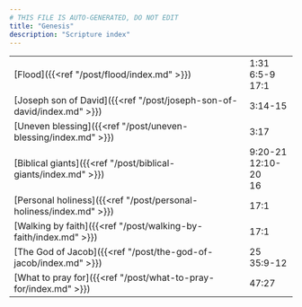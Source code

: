 ```yaml
---
# THIS FILE IS AUTO-GENERATED, DO NOT EDIT
title: "Genesis"
description: "Scripture index"
---
```


| | |
| --- | --- |
| [Flood]({{<ref "/post/flood/index.md" >}}) | 1:31 <br/> 6:5-9 <br/> 17:1 |
| [Joseph son of David]({{<ref "/post/joseph-son-of-david/index.md" >}}) | 3:14-15 |
| [Uneven blessing]({{<ref "/post/uneven-blessing/index.md" >}}) | 3:17 |
| [Biblical giants]({{<ref "/post/biblical-giants/index.md" >}}) | 9:20-21 <br/> 12:10-20 <br/> 16 |
| [Personal holiness]({{<ref "/post/personal-holiness/index.md" >}}) | 17:1 |
| [Walking by faith]({{<ref "/post/walking-by-faith/index.md" >}}) | 17:1 |
| [The God of Jacob]({{<ref "/post/the-god-of-jacob/index.md" >}}) | 25 <br/> 35:9-12 |
| [What to pray for]({{<ref "/post/what-to-pray-for/index.md" >}}) | 47:27 |
